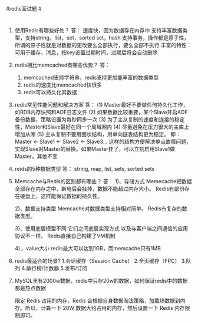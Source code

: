 #redis面试题 #

# 
1. 使用Redis有哪些好处？
答： 
	速度快，因为数据存在内存中
	支持丰富数据类型，支持string，list，set，sorted set，hash
	支持事务，操作都是原子性，所谓的原子性就是对数据的更改要么全部执行，要么全部不执行
	丰富的特性：可用于缓存，消息，按key设置过期时间，过期后将会自动删除

2. redis相比memcached有哪些优势？
答：
	1. memcached支持字符串，redis支持更加能丰富的数据类型
	2. redis的速度比memcached快很多
	3. redis可以持久化其数据


3. redis常见性能问题和解决方案
答：
	(1) Master最好不要做任何持久化工作，如RDB内存快照和AOF日志文件
	(2) 如果数据比较重要，某个Slave开启AOF备份数据，策略设置为每秒同步一次
	(3) 为了主从复制的速度和连接的稳定性，Master和Slave最好在同一个局域网内
	(4) 尽量避免在压力很大的主库上增加从库
	(5) 主从复制不要用图状结构，用单向链表结构更为稳定。 即：Master <- Slave1 <- Slave2 <- Slave3...
这样的结构方便解决单点故障问题，实现Slave对Master的替换。如果Master挂了，可以立刻启用Slave1做Master，其他不变


4. reids的5种数据类型
	答： string, map, list, sets, sorted sets

5. Memcache与Redis的区别都有哪些？
答： 
	1)、存储方式
		Memecache把数据全部存在内存之中，断电后会挂掉，数据不能超过内存大小。
		Redis有部份存在硬盘上，这样能保证数据的持久性。

	2)、数据支持类型
		Memcache对数据类型支持相对简单。
		Redis有复杂的数据类型。
	
	3)、使用底层模型不同
		它们之间底层实现方式 以及与客户端之间通信的应用协议不一样。
		Redis直接自己构建了VM机制 

	4），value大小
		redis最大可以达到1GB，而memcache只有1MB

6. redis最适合的场景?
	1.会话缓存（Session Cache）
	2.全页缓存（FPC）
	3.队列
	4.排行榜/计数器
	5.发布/订阅


7. MySQL里有2000w数据，redis中只存20w的数据，如何保证redis中的数据都是热点数据

	限定 Redis 占用的内存，Redis 会根据自身数据淘汰策略，加载热数据到内存。所以，计算一下 20W 数据大约占用的内存，然后设置一下 Redis 内存限制即可。
